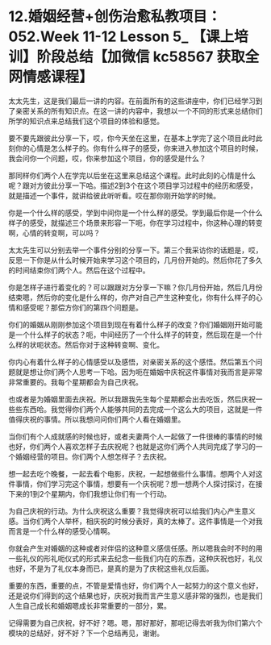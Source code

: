 # 12.婚姻经营+创伤治愈私教项目：052.Week 11-12 Lesson 5_ 【课上培训】阶段总结【加微信 kc58567 获取全网情感课程】

太太先生，这是我们最后一讲的内容。在前面所有的这些讲座中，你们已经学习到了亲密关系的所有知识点。在这一讲的内容中，我想以一个不同的形式来总结你们所学的知识点来总结我们这个项目的体验和感觉。

要不要先跟彼此分享一下，哎，你今天坐在这里，在基本上学完了这个项目此时此刻你的心情是怎么样子的。你有什么样子的感受，你来进入参加这个项目的时候，我会问你一个问题，哎，你来参加这个项目，你的感受是什么？

那同样你们两个人在学完以后坐在这里来总结这个课程。此时此刻的心情是什么呢？跟对方彼此分享一下哈。描述2到3个在这个项目学习过程中的经历和感受，就是描述一个事件，就讲给彼此听听看。哎在那你刚开始学的时候。

你是一个什么样的感受，学到中间你是一个什么样的感受。学到最后你是一个什么样子的感受，就描述三个场景来形容一下呃，你在学习过程中，你这种心理的转变啊，心情的转变啊，可以吗？

太太先生可以分别去举一个事件分别的分享一下。第三个我采访你的话题是，哎，反思一下你是从什么时候开始来学习这个项目的，几月份开始的。然后你花了多久的时间结束你们两个人。然后在这个过程中。

你是怎样子进行着变化的？可以跟跟对方分享一下嘛？你几月份开始，然后几月份结束嗯，然后你的变化是什么样的，你产对自己产生这种变化，你有什么样子的心情和感受呢？那偿方你们的第四个问题是。

你们的婚姻从刚刚参加这个项目到现在有着什么样子的改变？你们婚姻刚开始可能是一个什么样子的状态？呃，中间经历了一个什么样子的转变，然后现在是一个什么样的状呃状态。然后你对于这种转变啊、变化。

你内心有着什么样子的心情感受以及感悟，对亲密关系的这个感悟。然后第五个问题就是想让你们两个人思考一下哈。因为呃在婚姻中庆祝这件事情对我而言是非常非常重要的。我每个星期都会为自己庆祝。

也或者是为婚姻里面去庆祝。所以我跟我先生每个星期都会出去吃饭，然后庆祝一些些东西哈。我觉得你们两个人能够共同的去完成一个这么大的项目，这就是一件值得庆祝的事情。所以我想问问你们两个人看在婚姻里。

当你们有个人成就感的时候也好，或者夫妻两个人一起做了一件很棒的事情的时候也好，你们两个人喜欢怎样子去庆祝呢？也就是这你们两个人共同完成了学习的一个婚姻经营的项目。你们两个人想怎样子？去庆祝。

想一起去吃个晚餐，一起去看个电影，庆祝，一起想做些什么事情。想两个人对这件事情，你们学习完这个事情，想要有一个庆祝呢？想一想两个人探讨探讨，在接下来的1到2个星期内，你们我想让你们有一个行动。

为自己庆祝的行动。为什么庆祝这么重要？我觉得庆祝可以给我们内心产生意义感。当你们两个人举杯，相庆祝的时候分表好，真的太棒了。这件事情是一个对我而言是一个什么样的感受心情啊。

你就会产生对婚姻的这种或者对伴侣的这种意义感信任感。所以嗯我会时不时的用一些礼仪的形礼呃仪式的形式来去纪念一些我们内在的东西，这种庆祝也好，礼仪也好，不是为了礼仪本身而已，是真的是为了庆祝这些礼仪后面。

重要的东西，重要的点，不管是爱情也好，你们两个人一起努力的这个意义也好，还是说你们得到的这个结果也好，庆祝对我而言产生意义感非常的强烈，也是我们人生自己成长和婚姻嗯成长非常重要的一部分，累。

记得需要为自己庆祝，好不好？嗯。嗯，那好那好，那呃记得去听我为你们第六个模块的总结好，好不好？下一个总结再见，谢谢。

